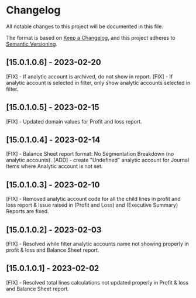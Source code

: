 # Changelog

All notable changes to this project will be documented in this file.

The format is based on [Keep a Changelog](https://keepachangelog.com/en/1.0.0/),
and this project adheres to [Semantic Versioning](https://semver.org/spec/v2.0.0.html).

## [15.0.1.0.6] - 2023-02-20
[FIX] - If analytic account is archived, do not show in report.
[FIX] - If analytic account is selected in filter, only show analytic accounts selected in filter.

## [15.0.1.0.5] - 2023-02-15
[FIX] - Updated domain values for Profit and loss report.

## [15.0.1.0.4] - 2023-02-14
[FIX] - Balance Sheet report format: No Segmentation Breakdown (no analytic accounts).
[ADD] - create "Undefined" analytic account for Journal Items where Analytic account is not set.

## [15.0.1.0.3] - 2023-02-10
[FIX] - Removed analytic account code for all the child lines in profit and loss report & Issue raised in (Profit and Loss) and (Executive Summary) Reports are fixed.

## [15.0.1.0.2] - 2023-02-03
[FIX] - Resolved while filter analytic accounts name not showing properly in profit & loss and Balance Sheet report.

## [15.0.1.0.1] - 2023-02-02
[FIX] - Resolved total lines calculations not updated properly in Profit & loss and Balance Sheet report.


  
